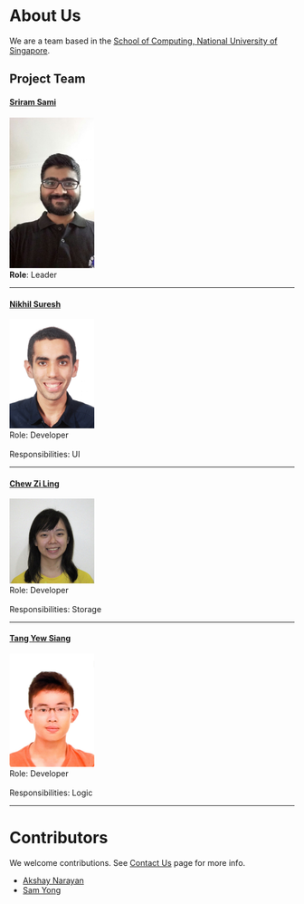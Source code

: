 # About Us

We are a team based in the [School of Computing, National University of Singapore](http://www.comp.nus.edu.sg).

## Project Team

#### [Sriram Sami](http://github.com/frizensami)
<img src="images/Sriram.jpg" width="150"><br>
**Role**: Leader

-----

#### [Nikhil Suresh](http://github.com/kneekill)
<img src="images/Nikhil.jpg" width="150"><br>
Role: Developer <br>  
Responsibilities: UI

-----

#### [Chew Zi Ling](http://github.com/ChewZL) 
<img src="images/ZiLing.jpg" width="150"><br>
Role: Developer <br>  
Responsibilities: Storage

 -----

#### [Tang Yew Siang](http://github.com/yewsiang) 
<img src="images/YewSiang.jpg" width="150"><br>
 Role: Developer <br>  
 Responsibilities: Logic
 
 -----

# Contributors

We welcome contributions. See [Contact Us](ContactUs.md) page for more info.

* [Akshay Narayan](https://github.com/se-edu/addressbook-level4/pulls?q=is%3Apr+author%3Aokkhoy)
* [Sam Yong](https://github.com/se-edu/addressbook-level4/pulls?q=is%3Apr+author%3Amauris)